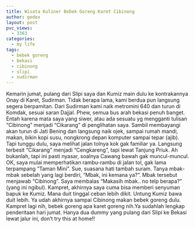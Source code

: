 ```yaml
---
title: Wisata Kuliner Bebek Goreng Karet Cibinong
author: gedex
layout: post
pvc_views:
  - 3363
categories:
  - my life
tags:
  - bebek goreng
  - bekasi
  - cibinong
  - slipi
  - sudirman
---
```


Kemarin jumat, pulang dari Slipi saya dan Kumiz main dulu ke kontrakannya Onay di Karet, Sudirman. Tidak berapa lama, kami berdua pun langsung segera berpamitan. Dari Sudirman kami naik metromini 640 dan turun di Komdak, sesuai saran Dajjal. Phew, semua bus arah bekasi penuh banget. Entah karena mata saya yang siwer, atau ada sesuatu yg mengganti tulisan “Cibinong” menjadi “Cikarang” di penglihatan saya. Sambil membayangi akan turun di Jati Bening dan langsung naik ojek, sampai rumah mandi, makan, bikin kopi susu, nongkrong depan komputer sampai tepar (ajib). Tapi tunggu dulu, saya melihat jalan tolnya kok gak familiar ya. Langsung terbesit “Cikarang” menjadi “Cengkareng”, tapi lewat Tanjung Priuk. Ah bukanlah, tapi ini pasti nyasar, soalnya Cawang bawah gak muncul-muncul. OK, saya mulai memperhatikan rambu-rambu di jalan tol, gak lama terpampang “Taman Mini”. Sue, suasana hati tambah suram. Tanya mbak-mbak sebelah yang lagi berdiri, “Mbak, ini kemana ya?”. Mbak tersebut menjawab “Cibinong”. Saya membalas “Makasih mbak.. no telp berapa?” (yang ini ngibul). Kampret, akhirnya saya cuma bisa memberi senyuman bapuk ke Kumiz. Mana duit tinggal ceban lebih dikit. Untung Kumiz bawa duit lebih. Ya udah akhirnya sampai Cibinong makan bebek goreng dulu. Kampret lagi nih, bebek goreng apa karet goreng nih.Ya sudahlah lengkap penderitaan hari jumat. Hanya dua dummy yang pulang dari Slipi ke Bekasi lewat jalur ini, don’t try this at home!!
